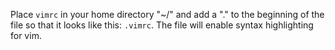 Place `vimrc` in your home directory "~/" and add a "." to the beginning of the file so that it looks like this: `.vimrc`. The file will enable syntax highlighting for vim.
